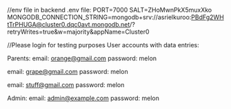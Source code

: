 
//env file in backend 
.env file:
PORT=7000
SALT=ZHoMwnPkX5muxXko
MONGODB_CONNECTION_STRING=mongodb+srv://asrielkuroo:PBdFg2WHtTrPHUGA@cluster0.dqc0avt.mongodb.net/?retryWrites=true&w=majority&appName=Cluster0


//Please login for testing purposes
User accounts with data entries:

Parents:
email: orange@gmail.com
password: melon

email: grape@gmail.com
password: melon

email: stuff@gmail.com
password: melon

Admin:
email: admin@example.com
password: melon






